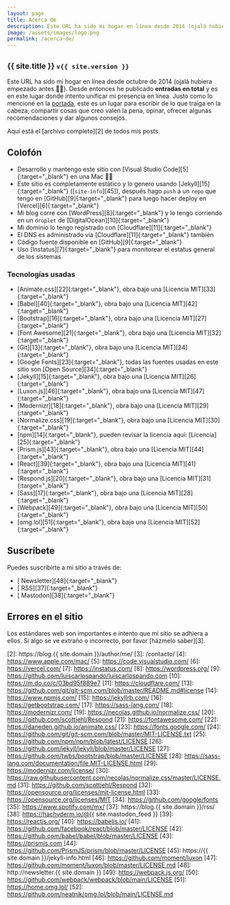 ```yaml
---
layout: page
title: Acerca de
description: Este URL ha sido mi hogar en línea desde 2014 (ojalá hubiera empezado antes 🤦‍♂️). Desde entonces he publicado (abre este link para ver el número) entradas en total y es en este lugar donde intento unificar mi presencia en línea.
image: /assets/images/logo.png
permalink: /acerca-de/
---
```


<h2 class="subtitulo text-center"><small class="text-muted">{{ site.title }} <code>v{{ site.version }}</code></small></h2>

Este URL ha sido mi hogar en línea desde octubre de 2014 (ojalá hubiera empezado antes 🤦‍♂️). Desde entonces he publicado **<span id="contador-posts"></span> entradas en total** y es en este lugar donde intento unificar mi presencia en línea. Justo como lo mencioné en la [portada][1], este es un lugar para escribir de lo que traiga en la cabeza, compartir cosas que creo valen la pena, opinar, ofrecer algunas recomendaciones y dar algunos consejos. 

Aquí está el [archivo completo][2] de todos mis posts.

## Colofón

- Desarrollo y mantengo este sitio con [Visual Studio Code][5]{:target="_blank"} en una Mac 👨‍💻
- Este sitio es completamente estático y lo genero usando [Jekyll][15]{:target="_blank"} ([<code>site-info</code>][45]), después hago <code>push</code> a un <code>repo</code> que tengo en [GitHub][9]{:target="_blank"} para luego hacer deploy en [Vercel][6]{:target="_blank"}
- Mi blog corre con [WordPress][8]{:target="_blank"} y lo tengo corriendo en un <code>droplet</code> de [DigitalOcean][10]{:target="_blank"}
- Mi dominio lo tengo registrado con [Cloudflare][11]{:target="_blank"}
- El DNS es administrado vía [Cloudflare][11]{:target="_blank"} también
- Código fuente disponible en [GitHub][9]{:target="_blank"}
- Uso [Instatus][7]{:target="_blank"} para monitorear el estatus general de los sistemas

### Tecnologías usadas

- [Animate.css][22]{:target="_blank"}, obra bajo una [Licencia MIT][33]{:target="_blank"}
- [Babel][40]{:target="_blank"}, obra bajo una [Licencia MIT][42]{:target="_blank"}
- [Bootstrap][16]{:target="_blank"}, obra bajo una [Licencia MIT][27]{:target="_blank"}
- [Font Awesome][21]{:target="_blank"}, obra bajo una [Licencia MIT][32]{:target="_blank"}
- [Git][13]{:target="_blank"}, obra bajo una [Licencia MIT][24]{:target="_blank"}
- [Google Fonts][23]{:target="_blank"}, todas las fuentes usadas en este sitio son [Open Source][34]{:target="_blank"}
- [Jekyll][15]{:target="_blank"}, obra bajo una [Licencia MIT][26]{:target="_blank"}
- [Luxon.js][46]{:target="_blank"}, obra bajo una [Licencia MIT][47]{:target="_blank"}
- [Modernizr][18]{:target="_blank"}, obra bajo una [Licencia MIT][29]{:target="_blank"}
- [Normalize.css][19]{:target="_blank"}, obra bajo una [Licencia MIT][30]{:target="_blank"}
- [npm][14]{:target="_blank"}, pueden revisar la licencia aquí: [Licencia][25]{:target="_blank"}
- [Prism.js][43]{:target="_blank"}, obra bajo una [Licencia MIT][44]{:target="_blank"}
- [React][39]{:target="_blank"}, obra bajo una [Licencia MIT][41]{:target="_blank"}
- [Respond.js][20]{:target="_blank"}, obra bajo una [Licencia MIT][31]{:target="_blank"}
- [Sass][17]{:target="_blank"}, obra bajo una [Licencia MIT][28]{:target="_blank"}
- [Webpack][49]{:target="_blank"}, obra bajo una [Licencia MIT][50]{:target="_blank"}
- [omg.lol][51]{:target="_blank"}, obra bajo una [Licencia MIT][52]{:target="_blank"}

## Suscríbete

Puedes suscribirte a mi sitio a través de:
- [<i class="fas fa-newspaper"></i> Newsletter][48]{:target="_blank"}
- [<i class="fas fa-rss"></i> RSS][37]{:target="_blank"}
- [<i class="fa-brands fa-mastodon"></i> Mastodon][38]{:target="_blank"}

## Errores en el sitio

Los estándares web son importantes e intento que mi sitio se adhiera a ellos. Si algo se ve extraño o incorrecto, por favor [házmelo saber][3].

[1]: /
[2]: https://blog.{{ site.domain }}/author/me/
[3]: /contacto/
[4]: https://www.apple.com/mac/
[5]: https://code.visualstudio.com/
[6]: https://vercel.com/
[7]: https://instatus.com/
[8]: https://wordpress.org/
[9]: https://github.com/luiscarlospando/luiscarlospando.com
[10]: https://m.do.co/c/03bd95f889e7
[11]: https://cloudflare.com/
[13]: https://github.com/git/git-scm.com/blob/master/README.md#license
[14]: https://www.npmjs.com/
[15]: https://jekyllrb.com/
[16]: https://getbootstrap.com/
[17]: https://sass-lang.com/
[18]: https://modernizr.com/
[19]: https://necolas.github.io/normalize.css/
[20]: https://github.com/scottjehl/Respond
[21]: https://fontawesome.com/
[22]: https://daneden.github.io/animate.css/
[23]: https://fonts.google.com/
[24]: https://github.com/git/git-scm.com/blob/master/MIT-LICENSE.txt
[25]: https://github.com/npm/npm/blob/latest/LICENSE
[26]: https://github.com/jekyll/jekyll/blob/master/LICENSE
[27]: https://github.com/twbs/bootstrap/blob/master/LICENSE
[28]: https://sass-lang.com/documentation/file.MIT-LICENSE.html
[29]: https://modernizr.com/license/
[30]: https://raw.githubusercontent.com/necolas/normalize.css/master/LICENSE.md
[31]: https://github.com/scottjehl/Respond
[32]: https://opensource.org/licenses/mit-license.html
[33]: https://opensource.org/licenses/MIT
[34]: https://github.com/google/fonts
[35]: https://www.spotify.com/mx/
[37]: https://blog.{{ site.domain }}/rss/
[38]: https://hachyderm.io/@{{ site.mastodon_feed }}
[39]: https://reactjs.org/
[40]: https://babeljs.io/
[41]: https://github.com/facebook/react/blob/master/LICENSE
[42]: https://github.com/babel/babel/blob/master/LICENSE
[43]: https://prismjs.com
[44]: https://github.com/PrismJS/prism/blob/master/LICENSE
[45]: https://{{ site.domain }}/jekyll-info.html
[46]: https://github.com/moment/luxon
[47]: https://github.com/moment/luxon/blob/master/LICENSE.md
[48]: http://newsletter.{{ site.domain }}
[49]: https://webpack.js.org/
[50]: https://github.com/webpack/webpack/blob/main/LICENSE
[51]: https://home.omg.lol/
[52]: https://github.com/neatnik/omg.lol/blob/main/LICENSE.md